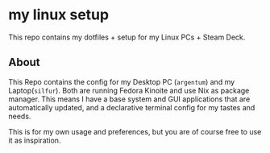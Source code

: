# my linux setup

<!-- <p align="center"> -->
<!--   <img -->
<!--     src="https://github.com/clemak27/linux_setup/blob/be18e5f24cb4181054cf79e1ab91671ab7164a06/logo.png" -->
<!--     alt="clemak27 linux_setup logo" -->
<!--     width="360" -->
<!--   /> -->
<!-- </p> -->

This repo contains my dotfiles + setup for my Linux PCs + Steam Deck.

## About

This Repo contains the config for my Desktop PC (`argentum`) and my
Laptop(`silfur`). Both are running Fedora Kinoite and use Nix as package
manager. This means I have a base system and GUI applications that are
automatically updated, and a declarative terminal config for my tastes and
needs.

This is for my own usage and preferences, but you are of course free to use it
as inspiration.

